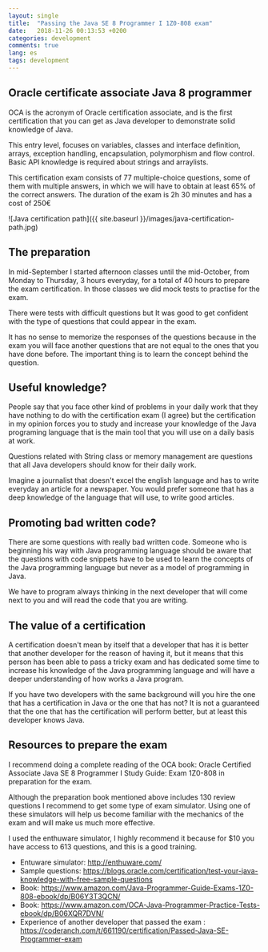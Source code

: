 ```yaml
---
layout: single
title:  "Passing the Java SE 8 Programmer I 1Z0-808 exam"
date:   2018-11-26 00:13:53 +0200
categories: development
comments: true
lang: es
tags: development
---
```


Oracle certificate associate Java 8 programmer
--------------------------------------------------
OCA is the acronym of Oracle certification associate, and is the first certification that you can get as Java developer
to demonstrate solid knowledge of Java.

This entry level, focuses on variables, classes and interface definition, arrays, exception handling, encapsulation, polymorphism and flow control. Basic API knowledge is required about
strings and arraylists.

This certification exam consists of 77 multiple-choice questions, some of them with multiple answers, in which we will have to obtain at least 65% of the correct answers.
The duration of the exam is 2h 30 minutes and has a cost of 250€

![Java certification path]({{ site.baseurl }}/images/java-certification-path.jpg)

The preparation
---------------------------
In mid-September I started afternoon classes until the mid-October, from Monday to Thursday, 3 hours everyday,
for a total of 40 hours to prepare the exam certification. In those classes we did mock tests to practise for the exam.

There were tests with difficult questions but It was good to get confident with the type of questions that could appear in the exam.

It has no sense to memorize the responses of the questions because in the exam you will face another questions that are not
equal to the ones that you have done before. The important thing is to learn the concept behind the question.

Useful knowledge?
--------------------------------
People say that you face other kind of problems in your daily work that they have nothing to do with the certification exam (I agree)
but the certification in my opinion forces you to study and increase your knowledge of the Java programing language that is the main tool
that you will use on a daily basis at work.

Questions related with String class or memory management are questions that all Java developers should know for their daily work.

Imagine a journalist that doesn't excel the english language and has to write everyday an article for a newspaper. You would prefer someone
that has a deep knowledge of the language that will use, to write good articles.

Promoting bad written code?
---------------------------------
There are some questions with really bad written code. Someone who is beginning his way with Java programming language should be aware
that the questions with code snippets have to be used to learn the concepts of the Java programming language but never as a model
of programming in Java.

We have to program always thinking in the next developer that will come next to you and will read the
code that you are writing.

The value of a certification
---------------------------------
A certification doesn't mean by itself that a developer that has it is better that another developer for the reason of having it,
but it means that this person has been able to pass a tricky exam and has dedicated some time to increase his knowledge of the
Java programming language and will have a deeper understanding of how works a Java program.

If you have two developers with the same background will you hire the one that has a certification in Java or the one that has not?
It is not a guaranteed that the one that has the certification will perform better, but at least this developer knows Java.

Resources to prepare the exam
----------------------------
I recommend doing a complete reading of the OCA book: Oracle Certified Associate Java SE 8 Programmer I Study Guide: Exam 1Z0-808 in preparation for the exam.

Although the preparation book mentioned above includes 130 review questions I recommend to get some type of exam simulator.
Using one of these simulators will help us become familiar with the mechanics of the exam and will make us much more effective.

I used the enthuware simulator, I highly recommend it because for $10 you have access to 613 questions, and this is a good training.

- Entuware simulator: <a href="http://enthuware.com/">http://enthuware.com/</a>
- Sample questions: <a href="https://blogs.oracle.com/certification/test-your-java-knowledge-with-free-sample-questions">https://blogs.oracle.com/certification/test-your-java-knowledge-with-free-sample-questions</a>
- Book: <a href="https://www.amazon.com/Java-Programmer-Guide-Exams-1Z0-808-ebook/dp/B06Y3T3QCN/">https://www.amazon.com/Java-Programmer-Guide-Exams-1Z0-808-ebook/dp/B06Y3T3QCN/</a>
- Book: <a href="https://www.amazon.com/OCA-Java-Programmer-Practice-Tests-ebook/dp/B06XQR7DVN/">https://www.amazon.com/OCA-Java-Programmer-Practice-Tests-ebook/dp/B06XQR7DVN/</a>
- Experience of another developer that passed the exam : <a href="https://coderanch.com/t/661190/certification/Passed-Java-SE-Programmer-exam">https://coderanch.com/t/661190/certification/Passed-Java-SE-Programmer-exam</a>

